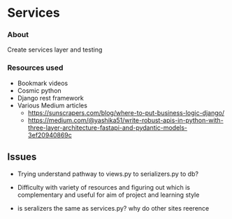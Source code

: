 <!-- cntrl shift v
-->

# Services


### About

  <p align="left">
  Create services layer and testing
    </p>



### Resources used

* Bookmark videos
* Cosmic python
* Django rest framework
* Various Medium articles
  * https://sunscrapers.com/blog/where-to-put-business-logic-django/  
  * https://medium.com/@yashika51/write-robust-apis-in-python-with-three-layer-architecture-fastapi-and-pydantic-models-3ef20940869c



## Issues
* Trying understand pathway to views.py to serializers.py to db?
* Difficulty with variety of resources and figuring out which is complementary and useful for aim of project and learning style

* is seralizers the same as services.py?  why do other sites reerence 